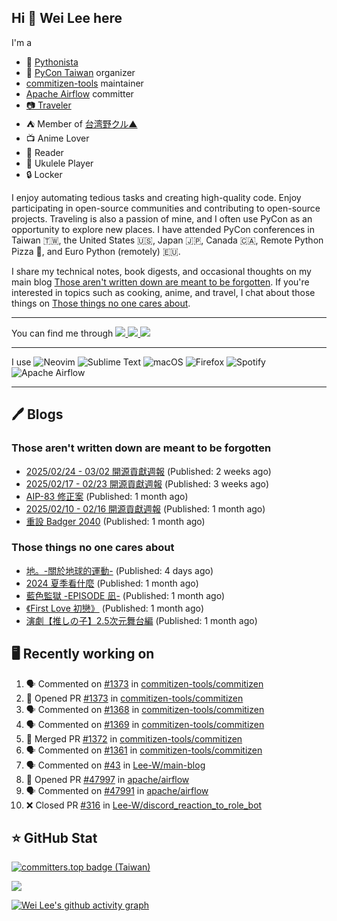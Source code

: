 ## Hi 👋 Wei Lee here

I'm a

* 🐍 [Pythonista](https://pycon-note.wei-lee.me/)
* 🐍 [PyCon Taiwan](https://tw.pycon.org/) organizer
* [commitizen-tools](https://github.com/commitizen-tools) maintainer
* [Apache Airflow](https://github.com/apache/airflow/) committer
* [📷 Traveler](https://travlog.wei-lee.me/)
* ⛺ Member of [台湾野クル▲](https://twitter.com/Taiwannokuru)
* 📺 Anime Lover
* 📖 Reader
* 🎵 Ukulele Player
* 🔒 Locker

I enjoy automating tedious tasks and creating high-quality code. Enjoy participating in open-source communities and contributing to open-source projects. Traveling is also a passion of mine, and I often use PyCon as an opportunity to explore new places. I have attended PyCon conferences in Taiwan 🇹🇼, the United States 🇺🇸, Japan 🇯🇵, Canada 🇨🇦, Remote Python Pizza 🍕, and Euro Python (remotely) 🇪🇺.

I share my technical notes, book digests, and occasional thoughts on my main blog [Those aren't written down are meant to be forgotten](https://blog.wei-lee.me/). If you're interested in topics such as cooking, anime, and travel, I chat about those things on [Those things no one cares about](https://travlog.wei-lee.me/).


---

<p align="left">
You can find me through
  <a href="https://in.linkedin.com/in/clleew" target="blank">
    <img src="https://img.shields.io/badge/LinkedIn-0077B5?style=for-the-badge&logo=linkedin&logoColor=white" />
  </a>
  <a href="https://twitter.com/clleew" target="blank">
    <img src="https://img.shields.io/badge/Twitter-1DA1F2?style=for-the-badge&logo=twitter&logoColor=white" />
  </a>
  <a href="https://github.com/Lee-W/" target="blank">
    <img src="https://img.shields.io/badge/GitHub-100000?style=for-the-badge&logo=github&logoColor=white" />
  </a>
</p>

---

I use ![Neovim](https://img.shields.io/badge/NeoVim-%2357A143.svg?&style=for-the-badge&logo=neovim&logoColor=white) ![Sublime Text](https://img.shields.io/badge/sublime_text-%23575757.svg?style=for-the-badge&logo=sublime-text&logoColor=important) ![macOS](https://img.shields.io/badge/mac%20os-000000?style=for-the-badge&logo=macos&logoColor=F0F0F0) ![Firefox](https://img.shields.io/badge/Firefox-FF7139?style=for-the-badge&logo=Firefox-Browser&logoColor=white) ![Spotify](https://img.shields.io/badge/Spotify-1ED760?style=for-the-badge&logo=spotify&logoColor=white) ![Apache Airflow](https://img.shields.io/badge/Apache%20Airflow-017CEE?style=for-the-badge&logo=Apache%20Airflow&logoColor=white)

---


## 🖊️ Blogs

### Those aren't written down are meant to be forgotten

* [2025/02/24 - 03/02 開源貢獻週報](https://blog.wei-lee.me/posts/tech/2025/03/2025-02-24-03-02-open-source-report) (Published: 2 weeks ago)
* [2025/02/17 - 02/23 開源貢獻週報](https://blog.wei-lee.me/posts/tech/2025/02/2025-02-17-02-23-open-source-report) (Published: 3 weeks ago)
* [AIP-83 修正案](https://blog.wei-lee.me/posts/tech/2025/02/aip-83-amendment) (Published: 1 month ago)
* [2025/02/10 - 02/16 開源貢獻週報](https://blog.wei-lee.me/posts/tech/2025/02/2025-02-10-02-16-open-source-report) (Published: 1 month ago)
* [重設 Badger 2040](https://blog.wei-lee.me/posts/tech/2025/02/how-to-reset-bader-2024) (Published: 1 month ago)

### Those things no one cares about
 
 * [地。-關於地球的運動-](https://travlog.wei-lee.me/posts/review/2025/03/chi-on-the-movements-of-the-earth) (Published: 4 days ago)
 * [2024 夏季看什麼](https://travlog.wei-lee.me/posts/review/2025/02/what-i-watched-in-2024-summer) (Published: 1 month ago)
 * [藍色監獄 -EPISODE 凪-](https://travlog.wei-lee.me/posts/review/2025/02/blue-lock-episode-nagi) (Published: 1 month ago)
 * [《First Love 初戀》](https://travlog.wei-lee.me/posts/review/2025/02/first-love) (Published: 1 month ago)
 * [演劇【推しの子】2.5次元舞台編](https://travlog.wei-lee.me/posts/travel/2025/01/oshinoko-2-5-stage) (Published: 1 month ago)

## 🖥️ Recently working on

1. 🗣 Commented on [#1373](https://github.com/commitizen-tools/commitizen/pull/1373#issuecomment-2740599130) in [commitizen-tools/commitizen](https://github.com/commitizen-tools/commitizen)
2. 💪 Opened PR [#1373](https://github.com/commitizen-tools/commitizen/pull/1373) in [commitizen-tools/commitizen](https://github.com/commitizen-tools/commitizen)
3. 🗣 Commented on [#1368](https://github.com/commitizen-tools/commitizen/issues/1368#issuecomment-2740589903) in [commitizen-tools/commitizen](https://github.com/commitizen-tools/commitizen)
4. 🗣 Commented on [#1369](https://github.com/commitizen-tools/commitizen/issues/1369#issuecomment-2740586837) in [commitizen-tools/commitizen](https://github.com/commitizen-tools/commitizen)
5. 🎉 Merged PR [#1372](https://github.com/commitizen-tools/commitizen/pull/1372) in [commitizen-tools/commitizen](https://github.com/commitizen-tools/commitizen)
6. 🗣 Commented on [#1361](https://github.com/commitizen-tools/commitizen/issues/1361#issuecomment-2740558813) in [commitizen-tools/commitizen](https://github.com/commitizen-tools/commitizen)
7. 🗣 Commented on [#43](https://github.com/Lee-W/main-blog/issues/43#issuecomment-2740547999) in [Lee-W/main-blog](https://github.com/Lee-W/main-blog)
8. 💪 Opened PR [#47997](https://github.com/apache/airflow/pull/47997) in [apache/airflow](https://github.com/apache/airflow)
9. 🗣 Commented on [#47991](https://github.com/apache/airflow/pull/47991#issuecomment-2739934583) in [apache/airflow](https://github.com/apache/airflow)
10. ❌ Closed PR [#316](https://github.com/Lee-W/discord_reaction_to_role_bot/pull/316) in [Lee-W/discord_reaction_to_role_bot](https://github.com/Lee-W/discord_reaction_to_role_bot)


## ⭐ GitHub Stat

[![committers.top badge (Taiwan)](https://user-badge.committers.top/taiwan_public/Lee-W.svg)](https://user-badge.committers.top/taiwan_public/Lee-W)

[![](https://github-readme-stats.vercel.app/api?username=Lee-W&show_icons=true&hide_title=true&cache_seconds=86400)](https://github.com/anuraghazra/github-readme-stats)

[![Wei Lee's github activity graph](https://github-readme-activity-graph.vercel.app/graph?username=Lee-W&theme=dracula)](https://github.com/ashutosh00710/github-readme-activity-graph)
